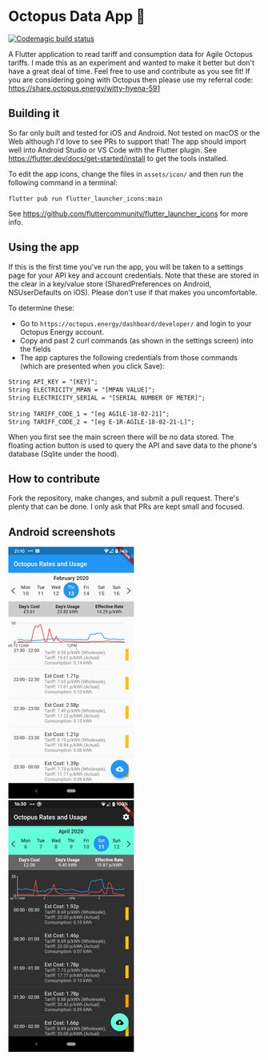 # Octopus Data App 🐙

[![Codemagic build status](https://api.codemagic.io/apps/5e8227914b4d3247a2739c79/5e8227914b4d3247a2739c78/status_badge.svg)](https://codemagic.io/apps/5e8227914b4d3247a2739c79/5e8227914b4d3247a2739c78/latest_build)
  
A Flutter application to read tariff and consumption data for Agile Octopus tariffs. I made this as an experiment and wanted to make it better but don't have a great deal of time. Feel free to use and contribute as you see fit!
If you are considering going with Octopus then please use my referral code: https://share.octopus.energy/witty-hyena-591
  
## Building  it
So far only built and tested for iOS and Android. Not tested on macOS or the Web although I'd love to see PRs to support that!
The app should import well into Android Studio or VS Code with the Flutter plugin. 
See https://flutter.dev/docs/get-started/install to get the tools installed.

To edit the app icons, change the files in `assets/icon/` and then run the following command in a terminal:

`flutter pub run flutter_launcher_icons:main`

See https://github.com/fluttercommunity/flutter_launcher_icons for more info.

## Using the app
  
If this is the first time you've run the app, you will be taken to a settings page for your API key and account credentials. Note that these are stored in the clear in a key/value store (SharedPreferences on Android, NSUserDefaults on iOS). Please don't use if that makes you uncomfortable.

To determine these:  
- Go to `https://octopus.energy/dashboard/developer/` and login to your Octopus Energy account.  
- Copy and past 2 curl commands (as shown in the settings screen) into the fields
- The app captures the following credentials from those commands (which are presented when you click Save):
  
```
String API_KEY = "[KEY]";  
String ELECTRICITY_MPAN = "[MPAN VALUE]";  
String ELECTRICITY_SERIAL = "[SERIAL NUMBER OF METER]";  

String TARIFF_CODE_1 = "[eg AGILE-18-02-21]";  
String TARIFF_CODE_2 = "[eg E-1R-AGILE-18-02-21-L]";  
```


When you first see the main screen there will be no data stored. The floating action button is used to query the API and save data to the phone's database (Sqlite under the hood).

## How to contribute
Fork the repository, make changes, and submit a pull request. There's plenty that can be done. I only ask that PRs are kept small and focused.

## Android screenshots

![some early hours high usage!](docs/android_debug.png) ![Dark mode build in](docs/android_debug_dark.png)

